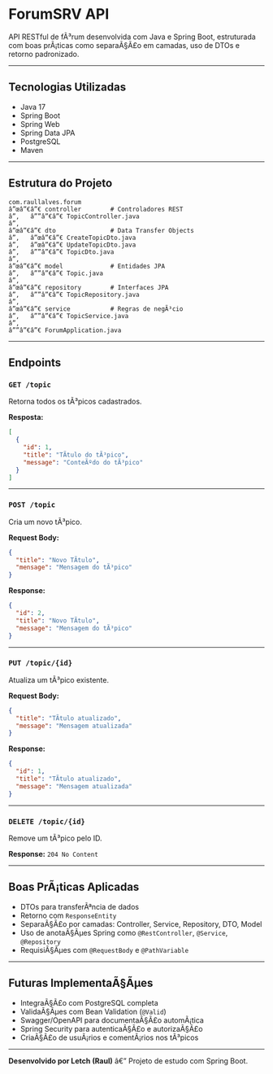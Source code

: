 # ForumSRV API

API RESTful de fÃ³rum desenvolvida com Java e Spring Boot, estruturada com boas prÃ¡ticas como separaÃ§Ã£o em camadas, uso de DTOs e retorno padronizado.

---

## Tecnologias Utilizadas

- Java 17  
- Spring Boot  
- Spring Web  
- Spring Data JPA  
- PostgreSQL  
- Maven  

---

## Estrutura do Projeto

```plaintext
com.raullalves.forum
â”œâ”€â”€ controller        # Controladores REST
â”‚   â””â”€â”€ TopicController.java
â”‚
â”œâ”€â”€ dto               # Data Transfer Objects
â”‚   â”œâ”€â”€ CreateTopicDto.java
â”‚   â”œâ”€â”€ UpdateTopicDto.java
â”‚   â””â”€â”€ TopicDto.java
â”‚
â”œâ”€â”€ model             # Entidades JPA
â”‚   â””â”€â”€ Topic.java
â”‚
â”œâ”€â”€ repository        # Interfaces JPA
â”‚   â””â”€â”€ TopicRepository.java
â”‚
â”œâ”€â”€ service           # Regras de negÃ³cio
â”‚   â””â”€â”€ TopicService.java
â”‚
â””â”€â”€ ForumApplication.java
```

---

## Endpoints

### `GET /topic`
Retorna todos os tÃ³picos cadastrados.

**Resposta:**
```json
[
  {
    "id": 1,
    "title": "TÃ­tulo do tÃ³pico",
    "message": "ConteÃºdo do tÃ³pico"
  }
]
```

---

### `POST /topic`
Cria um novo tÃ³pico.

**Request Body:**
```json
{
  "title": "Novo TÃ­tulo",
  "mensage": "Mensagem do tÃ³pico"
}
```

**Response:**
```json
{
  "id": 2,
  "title": "Novo TÃ­tulo",
  "message": "Mensagem do tÃ³pico"
}
```

---

### `PUT /topic/{id}`
Atualiza um tÃ³pico existente.

**Request Body:**
```json
{
  "title": "TÃ­tulo atualizado",
  "message": "Mensagem atualizada"
}
```

**Response:**
```json
{
  "id": 1,
  "title": "TÃ­tulo atualizado",
  "message": "Mensagem atualizada"
}
```

---

### `DELETE /topic/{id}`
Remove um tÃ³pico pelo ID.

**Response:** `204 No Content`

---

## Boas PrÃ¡ticas Aplicadas

- DTOs para transferÃªncia de dados  
- Retorno com `ResponseEntity`  
- SeparaÃ§Ã£o por camadas: Controller, Service, Repository, DTO, Model  
- Uso de anotaÃ§Ãµes Spring como `@RestController`, `@Service`, `@Repository`  
- RequisiÃ§Ãµes com `@RequestBody` e `@PathVariable`

---

## Futuras ImplementaÃ§Ãµes

- IntegraÃ§Ã£o com PostgreSQL completa  
- ValidaÃ§Ãµes com Bean Validation (`@Valid`)  
- Swagger/OpenAPI para documentaÃ§Ã£o automÃ¡tica  
- Spring Security para autenticaÃ§Ã£o e autorizaÃ§Ã£o  
- CriaÃ§Ã£o de usuÃ¡rios e comentÃ¡rios nos tÃ³picos

---

**Desenvolvido por Letch (Raul)** â€” Projeto de estudo com Spring Boot.
